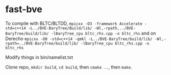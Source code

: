 # fast-bve

To compile with BLTC/BLTDD,
`mpicxx -O3 -framework Accelerate -std=c++14 -L../BVE-BaryTree/Build/lib/ -Wl,-rpath,../BVE-BaryTree/build/lib/ -lBaryTree_cpu bltc_rhs.cpp -o bltc_rhs`
and on Derecho
`mpicxx -O0 -std=c++14 -qmkl -L../BVE-BaryTree/build/lib/ -Wl,-rpath=../BVE-BaryTree/build/lib/ -lBaryTree_cpu bltc_rhs.cpp -o bltc_rhs`

Modify things in bin/namelist.txt

Clone repo, `mkdir build`, `cd build`, then `cmake ..`, then `make`. 

